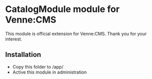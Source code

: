 CatalogModule module for Venne:CMS
==================================

This module is official extension for Venne:CMS. Thank you for your interest.

Installation
------------

- Copy this folder to /app/
- Active this module in administration
